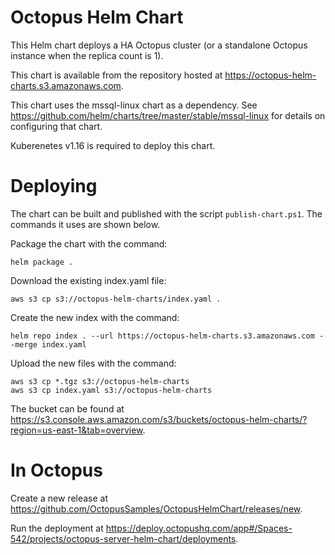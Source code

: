 # Octopus Helm Chart

This Helm chart deploys a HA Octopus cluster (or a standalone Octopus instance when the replica count is 1).

This chart is available from the repository hosted at https://octopus-helm-charts.s3.amazonaws.com.

This chart uses the mssql-linux chart as a dependency. See https://github.com/helm/charts/tree/master/stable/mssql-linux for details on configuring that chart.

Kuberenetes v1.16 is required to deploy this chart.

# Deploying

The chart can be built and published with the script `publish-chart.ps1`. The commands it uses are shown below.

Package the chart with the command:

```
helm package .
```

Download the existing index.yaml file:

```
aws s3 cp s3://octopus-helm-charts/index.yaml .
```

Create the new index with the command:

```
helm repo index . --url https://octopus-helm-charts.s3.amazonaws.com --merge index.yaml
```

Upload the new files with the command:

```
aws s3 cp *.tgz s3://octopus-helm-charts
aws s3 cp index.yaml s3://octopus-helm-charts
```

The bucket can be found at https://s3.console.aws.amazon.com/s3/buckets/octopus-helm-charts/?region=us-east-1&tab=overview.

# In Octopus

Create a new release at https://github.com/OctopusSamples/OctopusHelmChart/releases/new.

Run the deployment at https://deploy.octopushq.com/app#/Spaces-542/projects/octopus-server-helm-chart/deployments.